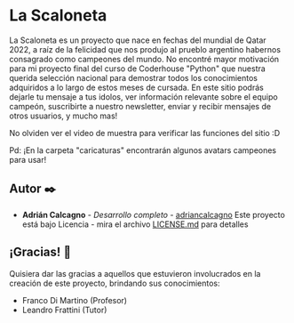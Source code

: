 # La Scaloneta
La Scaloneta es un proyecto que nace en fechas del mundial de Qatar 2022, a raíz de la felicidad que nos produjo al prueblo argentino habernos consagrado como campeones del mundo. No encontré mayor motivación para mi proyecto final del curso de Coderhouse "Python" que nuestra querida selección nacional para demostrar todos los conocimientos adquiridos a lo largo de estos meses de cursada. En este sitio podrás dejarle tu mensaje a tus idolos, ver información relevante sobre el equipo campeón, suscribirte a nuestro newsletter, enviar y recibir mensajes de otros usuarios, y mucho mas!

No olviden ver el video de muestra para verificar las funciones del sitio :D

Pd: ¡En la carpeta "caricaturas" encontrarán algunos avatars campeones para usar! 

## Autor  ✒️
-   **Adrián Calcagno**  -  _Desarrollo completo_  -  [adriancalcagno](https://www.linkedin.com/in/adriancalcagno/)
Este proyecto está bajo Licencia - mira el archivo  [LICENSE.md](https://github.com/AdrianCalcagno/Scaloneta/blob/master/LICENCE.md)  para detalles

## ¡Gracias!  🎁
Quisiera dar las gracias a aquellos que estuvieron involucrados en la creación de este proyecto, brindando sus conocimientos:

-   Franco Di Martino (Profesor)
-   Leandro Frattini (Tutor)
